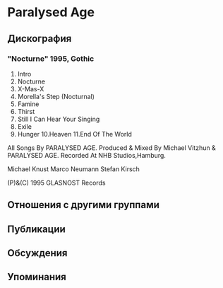 # Paralysed Age



## Дискография

### "Nocturne" 1995, Gothic

1. Intro
2. Nocturne
3. X-Mas-X
4. Morella's Step (Nocturnal)
5. Famine
6. Thirst
7. Still I Can Hear Your Singing
8. Exile
9. Hunger
10.Heaven
11.End Of The World

All Songs By PARALYSED AGE.
Produced & Mixed By Michael Vitzhun &
PARALYSED AGE.
Recorded At NHB Studios,Hamburg.

Michael Knust
Marco Neumann
Stefan Kirsch

(P)&(C) 1995 GLASNOST Records


## Отношения с другими группами


## Публикации


## Обсуждения


## Упоминания

